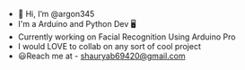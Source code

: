 - 👋 Hi, I’m @argon345
- I'm a Arduino and Python Dev 🖥
- Currently working on Facial Recognition Using Arduino Pro
- I would LOVE to collab on any sort of cool project
- 😃Reach me at - shauryab69420@gmail.com
